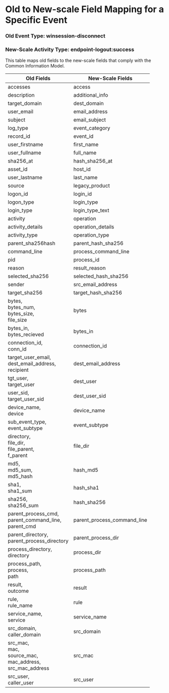 Old to New-scale Field Mapping for a Specific Event
===================================================

### Old Event Type: winsession-disconnect
### New-Scale Activity Type: endpoint-logout:success

This table maps old fields to the new-scale fields that comply with the Common Information Model.

| Old Fields                                                         | New-Scale Fields            |
| ------------------------------------------------------------------ | --------------------------- |
| accesses                                                           | access                      |
| description                                                        | additional_info             |
| target_domain                                                      | dest_domain                 |
| user_email                                                         | email_address               |
| subject                                                            | email_subject               |
| log_type                                                           | event_category              |
| record_id                                                          | event_id                    |
| user_firstname                                                     | first_name                  |
| user_fullname                                                      | full_name                   |
| sha256_at                                                          | hash_sha256_at              |
| asset_id                                                           | host_id                     |
| user_lastname                                                      | last_name                   |
| source                                                             | legacy_product              |
| logon_id                                                           | login_id                    |
| logon_type                                                         | login_type                  |
| login_type                                                         | login_type_text             |
| activity                                                           | operation                   |
| activity_details                                                   | operation_details           |
| activity_type                                                      | operation_type              |
| parent_sha256hash                                                  | parent_hash_sha256          |
| command_line                                                       | process_command_line        |
| pid                                                                | process_id                  |
| reason                                                             | result_reason               |
| selected_sha256                                                    | selected_hash_sha256        |
| sender                                                             | src_email_address           |
| target_sha256                                                      | target_hash_sha256          |
| bytes,<br>bytes_num,<br>bytes_size,<br>file_size                   | bytes                       |
| bytes_in,<br>bytes_recieved                                        | bytes_in                    |
| connection_id,<br>conn_id                                          | connection_id               |
| target_user_email,<br>dest_email_address,<br>recipient             | dest_email_address          |
| tgt_user,<br>target_user                                           | dest_user                   |
| user_sid,<br>target_user_sid                                       | dest_user_sid               |
| device_name,<br>device                                             | device_name                 |
| sub_event_type,<br>event_subtype                                   | event_subtype               |
| directory,<br>file_dir,<br>file_parent,<br>f_parent                | file_dir                    |
| md5,<br>md5_sum,<br>md5_hash                                       | hash_md5                    |
| sha1,<br>sha1_sum                                                  | hash_sha1                   |
| sha256,<br>sha256_sum                                              | hash_sha256                 |
| parent_process_cmd,<br>parent_command_line,<br>parent_cmd          | parent_process_command_line |
| parent_directory,<br>parent_process_directory                      | parent_process_dir          |
| process_directory,<br>directory                                    | process_dir                 |
| process_path,<br>process,<br>path                                  | process_path                |
| result,<br>outcome                                                 | result                      |
| rule,<br>rule_name                                                 | rule                        |
| service_name,<br>service                                           | service_name                |
| src_domain,<br>caller_domain                                       | src_domain                  |
| src_mac,<br>mac,<br>source_mac,<br>mac_address,<br>src_mac_address | src_mac                     |
| src_user,<br>caller_user                                           | src_user                    |